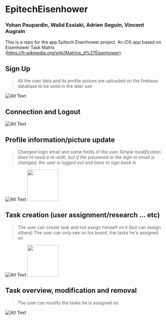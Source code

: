 # EpitechEisenhower
### Yohan Paupardin, Walid Essiaki, Adrien Seguin, Vincent Augrain

This is a repo for the app Epitech Eisenhower project. An iOS app based on Eisenhower Task Matrix (https://fr.wikipedia.org/wiki/Matrice_d%27Eisenhower).

## Sign Up

> All the user data and its profile picture are uploaded on the firebase database to be used in the later use

![Alt Text](https://i.imgur.com/WOk2Rxp.gif)


## Connection and Logout

![Alt Text](https://i.imgur.com/QpTLqx8.gif)


## Profile information/picture update

> Changed login email and some fields of the user
*Simple modification does'nt need a re-auth, but if the password or the sign-in email is changed, the user is logged out and have to sign back in*

![Alt Text](https://i.imgur.com/KzpkOiB.gif)
<img src="https://i.imgur.com/KzpkOiB.gif" width="100" height="100" />
<blockquote class="imgur-embed-pub" lang="en" data-id="KzpkOiB"><a href="//imgur.com/KzpkOiB"></a></blockquote><script async src="//s.imgur.com/min/embed.js" charset="utf-8"></script>

## Task creation (user assignment/research ... etc)

> The user can create task and not assign himself on it (but can assign others)
> The user can only see on his board, the tasks he's assigned on

![Alt Text](https://i.imgur.com/ad0JvXwt.gif)
<img src="https://i.imgur.com/ad0JvXwt.gif" width="100" height="100" />

## Task overview, modification and removal

> The user can modify the tasks he is assigned on

![Alt Text](https://i.imgur.com/KsdhKYV.gif)

